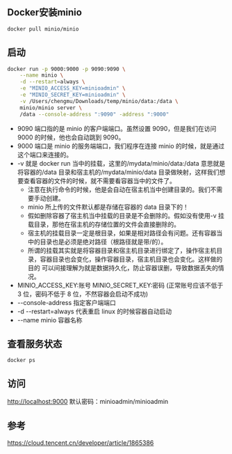 ## Docker安装minio

```sh
docker pull minio/minio
```
## 启动

```sh
docker run -p 9000:9000 -p 9090:9090 \
    --name minio \
    -d --restart=always \
    -e "MINIO_ACCESS_KEY=minioadmin" \
    -e "MINIO_SECRET_KEY=minioadmin" \
    -v /Users/chengmu/Downloads/temp/minio/data:/data \
    minio/minio server \
    /data --console-address ":9090" -address ":9000"
```

- 9090 端口指的是 minio 的客户端端口。虽然设置 9090，但是我们在访问 9000 的时候，他也会自动跳到 9090。
- 9000 端口是 minio 的服务端端口，我们程序在连接 minio 的时候，就是通过这个端口来连接的。
- -v 就是 docker run 当中的挂载，这里的/mydata/minio/data:/data 意思就是将容器的/data 目录和宿主机的/mydata/minio/data 目录做映射，这样我们想要查看容器的文件的时候，就不需要看容器当中的文件了。
    - 注意在执行命令的时候，他是会自动在宿主机当中创建目录的。我们不需要手动创建。
    - minio 所上传的文件默认都是存储在容器的 data 目录下的！
    - 假如删除容器了宿主机当中挂载的目录是不会删除的。假如没有使用-v 挂载目录，那他在宿主机的存储位置的文件会直接删除的。
    - 宿主机的挂载目录一定是根目录，如果是相对路径会有问题。还有容器当中的目录也是必须是绝对路径（根路径就是带/的）。
    - 所谓的挂载其实就是将容器目录和宿主机目录进行绑定了，操作宿主机目录，容器目录也会变化，操作容器目录，宿主机目录也会变化。这样做的目的 可以间接理解为就是数据持久化，防止容器误删，导致数据丢失的情况。
- MINIO_ACCESS_KEY:账号 MINIO_SECRET_KEY:密码 (正常账号应该不低于 3 位，密码不低于 8 位，不然容器会启动不成功)
- --console-address 指定客户端端口
- -d --restart=always 代表重启 linux 的时候容器自动启动
- --name minio 容器名称

## 查看服务状态

```
docker ps 
```

## 访问
[http://localhost:9000](http://localhost:9000/) 默认密码：minioadmin/minioadmin

## 参考

https://cloud.tencent.cn/developer/article/1865386
